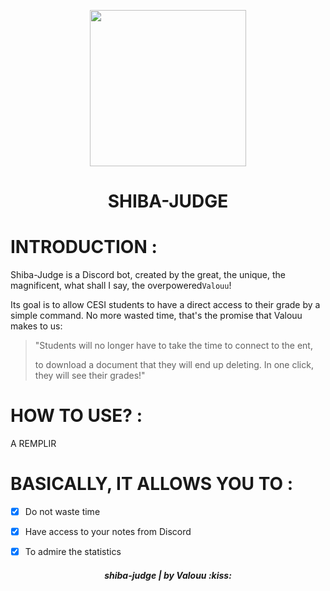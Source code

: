 <p align="center">
  <img width="250" src="https://repository-images.githubusercontent.com/368530600/777f6500-b7ea-11eb-8e68-ea072d23791c">
  <h1 align="center">SHIBA-JUDGE</h1>
</p>

<p align="center">
  <h1 align="left">INTRODUCTION :</h1>
</p>

Shiba-Judge is a Discord bot, created by the great, the unique, the magnificent, what shall I say, the overpowered``Valouu``!

Its goal is to allow CESI students to have a direct access to their grade by a simple command.
No more wasted time, that's the promise that Valouu makes to us:


> "Students will no longer have to take the time to connect to the ent, 
> 
>  to download a document that they will end up deleting. In one click, they will see their grades!"

<p align="center">
  <h1 align="left">HOW TO USE? :</h1>
</p>

A REMPLIR

<p align="center">
  <h1 align="left">BASICALLY, IT ALLOWS YOU TO :</h1>
</p>

- [x] Do not waste time
- [x] Have access to your notes from Discord
- [x] To admire the statistics


<p align="center">
  <h5 align="center">shiba-judge | by Valouu :kiss:</h5>
</p>
